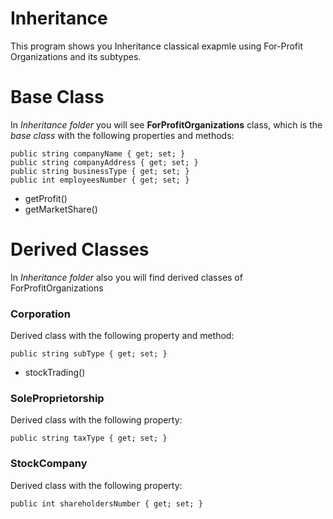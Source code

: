 # Inheritance

This program shows you Inheritance classical exapmle using For-Profit Organizations and its subtypes.
# Base Class
In *Inheritance folder* you will see **ForProfitOrganizations** class, which is the *base class* with the following properties and methods:

~~~
public string companyName { get; set; }
public string companyAddress { get; set; }
public string businessType { get; set; }
public int employeesNumber { get; set; }
~~~
- getProfit() 
- getMarketShare()

# Derived Classes

In *Inheritance folder* also you will find derived classes of ForProfitOrganizations
### Corporation
Derived class with the following property and method:
~~~
public string subType { get; set; }
~~~
- stockTrading()

### SoleProprietorship
Derived class with the following property:
~~~
public string taxType { get; set; }
~~~

### StockCompany
Derived class with the following property:
~~~
public int shareholdersNumber { get; set; }
~~~
